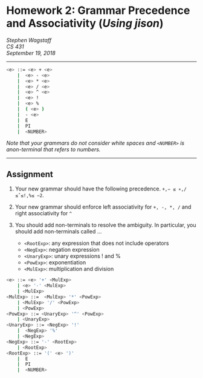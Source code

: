 Homework 2: Grammar Precedence and Associativity (*Using jison*)
================================================================

*Stephen Wagstaff* \
*CS 431* \
*September 19, 2018*

---

```bash
<e> ::= <e> + <e>
    |  <e> - <e>
    |  <e> * <e>
    |  <e> / <e>
    |  <e> ^ <e>
    |  <e> !
    |  <e> %
    |  ( <e> )
    |  - <e>
    |  E
    |  PI
    |  <NUMBER>
```

*Note that your grammars do not consider white spaces and `<NUMBER>` is anon-terminal that refers to numbers.*

---

Assignment
----------

1. Your new grammar should have the following precedence. `+,− ≤ ∗,/≤ˆ≤!,%≤ −2`.

2. Your new grammar should enforce left associativity for `+, -, *, /` and right associativity for `^`

3. You should add non-terminals to resolve the ambiguity. In particular, you should add non-terminals called ...

    - `<RootExp>`: any expression that does not include operators
    - `<NegExp>`: negation expression
    - `<UnaryExp>`: unary expressions ! and %
    - `<PowExp>`: exponentiation
    - `<MulExp>`: multiplication and division

```bash
<e> ::= <e> '+' <MulExp>
    | <e> '-' <MulExp>
    | <MulExp>
<MulExp> ::=  <MulExp> '*' <PowExp>
    | <MulExp> '/' <PowExp>
    | <PowExp>
<PowExp> ::= <UnaryExp> '^' <PowExp>
    | <UnaryExp>
<UnaryExp> ::= <NegExp> '!'
    |  <NegExp> '%'
    | <NegExp>
<NegExp> ::= '-' <RootExp>
    | <RootExp>
<RootExp> ::= '(' <e> ')'
    |  E
    |  PI
    |  <NUMBER>
```